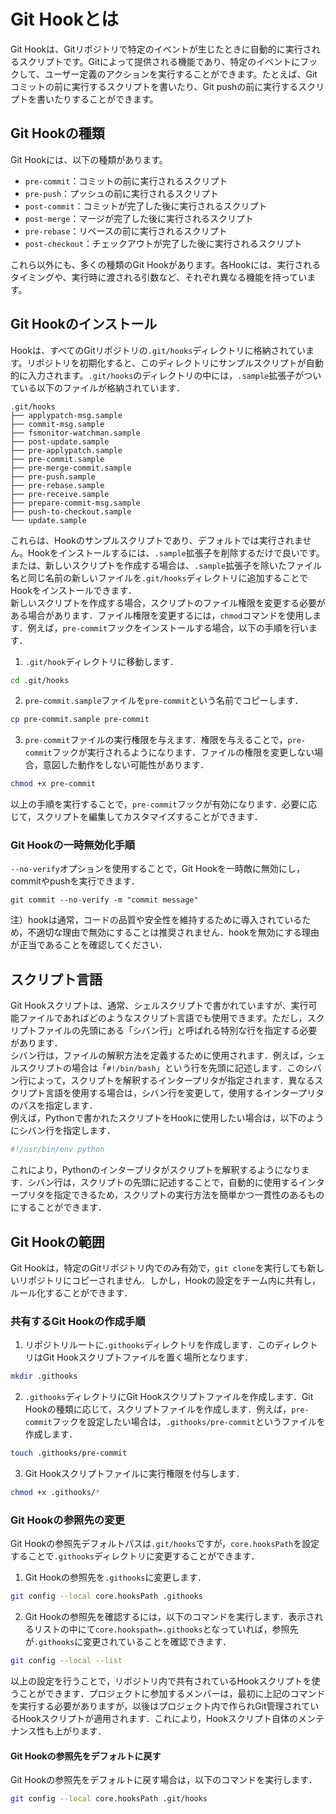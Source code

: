 # Git Hookとは

Git Hookは、Gitリポジトリで特定のイベントが生じたときに自動的に実行されるスクリプトです。Gitによって提供される機能であり、特定のイベントにフックして、ユーザー定義のアクションを実行することができます。たとえば、Gitコミットの前に実行するスクリプトを書いたり、Git pushの前に実行するスクリプトを書いたりすることができます。


## Git Hookの種類

Git Hookには、以下の種類があります。

- `pre-commit`：コミットの前に実行されるスクリプト
- `pre-push`：プッシュの前に実行されるスクリプト
- `post-commit`：コミットが完了した後に実行されるスクリプト
- `post-merge`：マージが完了した後に実行されるスクリプト
- `pre-rebase`：リベースの前に実行されるスクリプト
- `post-checkout`：チェックアウトが完了した後に実行されるスクリプト

これら以外にも、多くの種類のGit Hookがあります。各Hookには、実行されるタイミングや、実行時に渡される引数など、それぞれ異なる機能を持っています。


## Git Hookのインストール

Hookは、すべてのGitリポジトリの`.git/hooks`ディレクトリに格納されています。リポジトリを初期化すると、このディレクトリにサンプルスクリプトが自動的に入力されます。`.git/hooks`のディレクトリの中には，`.sample`拡張子がついている以下のファイルが格納されています．
```
.git/hooks
├── applypatch-msg.sample
├── commit-msg.sample
├── fsmonitor-watchman.sample
├── post-update.sample
├── pre-applypatch.sample
├── pre-commit.sample
├── pre-merge-commit.sample
├── pre-push.sample
├── pre-rebase.sample
├── pre-receive.sample
├── prepare-commit-msg.sample
├── push-to-checkout.sample
└── update.sample
```
これらは、Hookのサンプルスクリプトであり、デフォルトでは実行されません。Hookをインストールするには、`.sample`拡張子を削除するだけで良いです。または、新しいスクリプトを作成する場合は、`.sample`拡張子を除いたファイル名と同じ名前の新しいファイルを`.git/hooks`ディレクトリに追加することでHookをインストールできます．<br>
新しいスクリプトを作成する場合，スクリプトのファイル権限を変更する必要がある場合があります．ファイル権限を変更するには，`chmod`コマンドを使用します．例えば，`pre-commit`フックをインストールする場合，以下の手順を行います．
1. `.git/hook`ディレクトリに移動します．
```bash
cd .git/hooks
```
2. `pre-commit.sample`ファイルを`pre-commit`という名前でコピーします．
```bash
cp pre-commit.sample pre-commit
```
3. `pre-commit`ファイルの実行権限を与えます．権限を与えることで，`pre-commit`フックが実行されるようになります．ファイルの権限を変更しない場合，意図した動作をしない可能性があります．
```bash
chmod +x pre-commit
```
以上の手順を実行することで，`pre-commit`フックが有効になります．必要に応じて，スクリプトを編集してカスタマイズすることができます．

### Git Hookの一時無効化手順

`--no-verify`オプションを使用することで，Git Hookを一時敵に無効にし，commitやpushを実行できます．<br>
```
git commit --no-verify -m "commit message"
```
注）hookは通常，コードの品質や安全性を維持するために導入されているため，不適切な理由で無効にすることは推奨されません．hookを無効にする理由が正当であることを確認してください．


## スクリプト言語

Git Hookスクリプトは、通常、シェルスクリプトで書かれていますが、実行可能ファイルであればどのようなスクリプト言語でも使用できます。ただし，スクリプトファイルの先頭にある「シバン行」と呼ばれる特別な行を指定する必要があります．<br>
シバン行は，ファイルの解釈方法を定義するために使用されます．例えば，シェルスクリプトの場合は「`#!/bin/bash`」という行を先頭に記述します．このシバン行によって，スクリプトを解釈するインタープリタが指定されます．異なるスクリプト言語を使用する場合は，シバン行を変更して，使用するインタープリタのパスを指定します．<br>
例えば，Pythonで書かれたスクリプトをHookに使用したい場合は，以下のようにシバン行を指定します．
```bash
#!/usr/bin/env python
```
これにより，Pythonのインタープリタがスクリプトを解釈するようになります．シバン行は，スクリプトの先頭に記述することで，自動的に使用するインタープリタを指定できるため，スクリプトの実行方法を簡単かつ一貫性のあるものにすることができます．


## Git Hookの範囲

Git Hookは，特定のGitリポジトリ内でのみ有効で，`git clone`を実行しても新しいリポジトリにコピーされません．しかし，Hookの設定をチーム内に共有し，ルール化することができます．
### 共有するGit Hookの作成手順
1. リポジトリルートに`.githooks`ディレクトリを作成します．このディレクトリはGit Hookスクリプトファイルを置く場所となります．
```bash
mkdir .githooks
```
2. `.githooks`ディレクトリにGit Hookスクリプトファイルを作成します．Git Hookの種類に応じて，スクリプトファイルを作成します．例えば，`pre-commit`フックを設定したい場合は，`.githooks/pre-commit`というファイルを作成します．
```bash
touch .githooks/pre-commit
```
3. Git Hookスクリプトファイルに実行権限を付与します．
```bash
chmod +x .githooks/*
```

### Git Hookの参照先の変更

Git Hookの参照先デフォルトパスは`.git/hooks`ですが，`core.hooksPath`を設定することで`.githooks`ディレクトリに変更することができます．
1. Git Hookの参照先を`.githooks`に変更します．
```bash
git config --local core.hooksPath .githooks
```
2. Git Hookの参照先を確認するには，以下のコマンドを実行します．表示されるリストの中にて`core.hookspath=.githooks`となっていれば，参照先が`.githooks`に変更されていることを確認できます．
```bash
git config --local --list
```
以上の設定を行うことで，リポジトリ内で共有されているHookスクリプトを使うことができます．プロジェクトに参加するメンバーは，最初に上記のコマンドを実行する必要がありますが，以後はプロジェクト内で作られGit管理されているHookスクリプトが適用されます．これにより，Hookスクリプト自体のメンテナンス性も上がります．

#### Git Hookの参照先をデフォルトに戻す
Git Hookの参照先をデフォルトに戻す場合は，以下のコマンドを実行します．
```bash
git config --local core.hooksPath .git/hooks
```